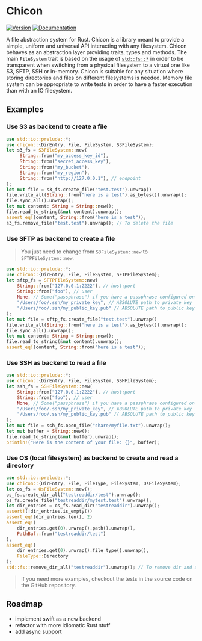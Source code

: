 
# Chicon

[![Version](https://img.shields.io/crates/v/chicon.svg)](https://crates.io/crates/chicon)
[![Documentation](https://docs.rs/chicon/badge.svg)](https://docs.rs/chicon)

A file abstraction system for Rust.  Chicon is a library meant to provide a simple, uniform and universal API interacting with any filesystem. Chicon behaves as an abstraction layer providing traits, types and methods. The main `FileSystem` trait is based on the usage of [`std::fs::*`](https://doc.rust-lang.org/stable/std/fs/) in order to be transparent when switching from a physical filesystem to a virtual one like S3, SFTP, SSH or in-memory. Chicon is suitable for any situation where storing directories and files on different filesystems is needed. Memory file system can be appropriate to write tests in order to have a faster execution than with an IO filesystem.

## Examples

### Use S3 as backend to create a file

```rust
use std::io::prelude::*;
use chicon::{DirEntry, File, FileSystem, S3FileSystem};
let s3_fs = S3FileSystem::new(
     String::from("my_access_key_id"),
     String::from("secret_access_key"),
     String::from("my_bucket"),
     String::from("my_region"),
     String::from("http://127.0.0.1"), // endpoint
);
let mut file = s3_fs.create_file("test.test").unwrap()
file.write_all(String::from("here is a test").as_bytes()).unwrap();
file.sync_all().unwrap();
let mut content: String = String::new();
file.read_to_string(&mut content).unwrap();
assert_eq!(content, String::from("here is a test"));
s3_fs.remove_file("test.test").unwrap(); // To delete the file
```

### Use SFTP as backend to create a file

> You just need to change from `S3FileSystem::new` to `SFTPFileSystem::new`.

```rust
use std::io::prelude::*;
use chicon::{DirEntry, File, FileSystem, SFTPFileSystem};
let sftp_fs = SFTPFileSystem::new(
    String::from("127.0.0.1:2222"), // host:port
    String::from("foo"), // user
    None, // Some("passphrase") if you have a passphrase configured on your ssh key
    "/Users/foo/.ssh/my_private_key", // ABSOLUTE path to private key
    "/Users/foo/.ssh/my_public_key.pub" // ABSOLUTE path to public key
);
let mut file = sftp_fs.create_file("test.test").unwrap()
file.write_all(String::from("here is a test").as_bytes()).unwrap();
file.sync_all().unwrap();
let mut content: String = String::new();
file.read_to_string(&mut content).unwrap();
assert_eq!(content, String::from("here is a test"));
```

### Use SSH as backend to read a file

```rust
use std::io::prelude::*;
use chicon::{DirEntry, File, FileSystem, SSHFileSystem};
let ssh_fs = SSHFileSystem::new(
    String::from("127.0.0.1:2222"), // host:port
    String::from("foo"), // user
    None, // Some("passphrase") if you have a passphrase configured on your ssh key
    "/Users/foo/.ssh/my_private_key", // ABSOLUTE path to private key
    "/Users/foo/.ssh/my_public_key.pub" // ABSOLUTE path to public key
);
let mut file = ssh_fs.open_file("share/myfile.txt").unwrap();
let mut buffer = String::new();
file.read_to_string(&mut buffer).unwrap();
println!("Here is the content of your file: {}", buffer);
```

### Use OS (local filesystem) as backend to create and read a directory

```rust
use std::io::prelude::*;
use chicon::{DirEntry, File, FileType, FileSystem, OsFileSystem};
let os_fs = OsFileSystem::new();
os_fs.create_dir_all("testreaddir/test").unwrap();
os_fs.create_file("testreaddir/mytest.test").unwrap();
let dir_entries = os_fs.read_dir("testreaddir").unwrap();
assert!(!dir_entries.is_empty())
assert_eq!(dir_entries.len(), 2)
assert_eq!(
    dir_entries.get(0).unwrap().path().unwrap(),
    PathBuf::from("testreaddir/test")
);
assert_eq!(
    dir_entries.get(0).unwrap().file_type().unwrap(),
    FileType::Directory
);
std::fs::remove_dir_all("testreaddir").unwrap(); // To remove dir and all entries inside
```

> If you need more examples, checkout the tests in the source code on the GitHub repository.

## Roadmap

+ implement swift as a new backend
+ refactor with more idiomatic Rust stuff
+ add async support
